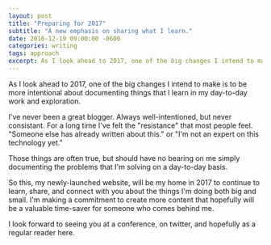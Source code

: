 ```yaml
---
layout: post
title: "Preparing for 2017"
subtitle: "A new emphasis on sharing what I learn."
date: 2016-12-19 09:00:00 -0600
categories: writing
tags: approach
excerpt: As I look ahead to 2017, one of the big changes I intend to make is to be more intentional about documenting things that I learn in my day-to-day work and exploration...
---
```


As I look ahead to 2017, one of the big changes I intend to make is to be more intentional about documenting things that I learn in my day-to-day work and exploration. 

I've never been a great blogger. Always well-intentioned, but never consistant. For a long time I've felt the "resistance" that most people feel. "Someone else has already written about this." or "I'm not an expert on this technology yet."

Those things are often true, but should have no bearing on me simply documenting the problems that I'm solving on a day-to-day basis.

So this, my newly-launched website, will be my home in 2017 to continue to learn, share, and connect with you about the things I'm doing both big and small. I'm making a commitment to create more content that hopefully will be a valuable time-saver for someone who comes behind me.

I look forward to seeing you at a conference, on twitter, and hopefully as a regular reader here.